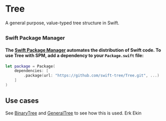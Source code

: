# Tree

A general purpose, value-typed tree structure in Swift.

##
### Swift Package Manager
#### The [Swift Package Manager](https://swift.org/package-manager/) automates the distribution of Swift code. To use Tree with SPM, add a dependency to your `Package.swift` file: 


```swift
let package = Package(
    dependencies: [
        .package(url: "https://github.com/swift-tree/Tree.git", ...)
    ]
)
```

## Use cases
See [BinaryTree](https://github.com/swift-tree/BinaryTree) and [GeneralTree](https://github.com/swift-tree/GeneralTree) to see how this is used.
Erk Ekin

